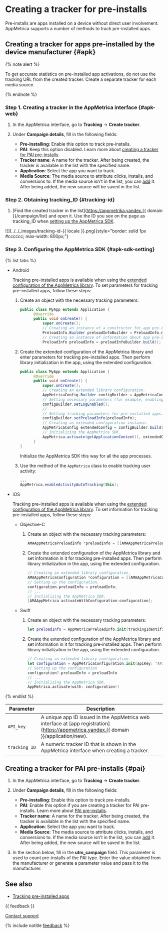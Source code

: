 # Creating a tracker for pre-installs

Pre-installs are apps installed on a device without direct user involvement. AppMetrica supports a number of methods to track pre-installed apps.

## Creating a tracker for apps pre-installed by the device manufacturer {#apk}

{% note alert %}

To get accurate statistics on pre-installed app activations, do not use the tracking URL from the created tracker. Create a separate tracker for each media source.

{% endnote %}

### Step 1. Creating a tracker in the AppMetrica interface {#apk-web}

1. In the AppMetrica interface, go to **Tracking** → **Create tracker**.

2. Under **Campaign details**, fill in the following fields:

   - **Pre-installing**: Enable this option to track pre-installs.
   - **PAI**: Keep this option disabled. Learn more about [creating a tracker for PAI pre-installs](#pai).
   - **Tracker name**: A name for the tracker. After being created, the tracker is available in the list with the specified name.
   - **Application**: Select the app you want to track.
   - **Media Source**: The media source to attribute clicks, installs, and conversions to.
      If the media source isn't in the list, you can [add](add-partner.md) it. After being added, the new source will be saved in the list.

### Step 2. Obtaining tracking_ID {#tracking-id}

1. [Find the created tracker in the list](https://appmetrika.yandex.{{ domain }}/campaign/list) and open it. Use the ID you see on the page as tracking_ID when [setting up the AppMetrica SDK](#apk-sdk-setting).

![](../../_images/tracking-id-{{ locale }}.png){style="border: solid 1px #cccccc; max-width: 800px;"}

### Step 3. Configuring the AppMetrica SDK {#apk-sdk-setting}

{% list tabs %}

- Android

   Tracking pre-installed apps is available when using the [extended configuration of the AppMetrica library](../sdk/android/analytics/android-operations.md). To set parameters for tracking pre-installed apps, follow these steps:

   1. Create an object with the necessary tracking parameters:

      ```java translate=no
      public class MyApp extends Application {
            @Override
            public void onCreate() {
                super.onCreate();
                // Creating an instance of a constructor for app pre-installation information.
                PreloadInfo.Builder preloadInfoBuilder = PreloadInfo.newBuilder(tracking_ID);
                // Creating an instance of information about app pre-installation.
                PreloadInfo preloadInfo = preloadInfoBuilder.build();
      ```

   2. Create the extended configuration of the AppMetrica library and enter parameters for tracking pre-installed apps. Then perform library initialization in the app, using the extended configuration.

      ```java translate=no
      public class MyApp extends Application {
            @Override
            public void onCreate() {
                super.onCreate();
                // Creating an extended library configuration.
                AppMetricaConfig.Builder configBuilder = AppMetricaConfig.newConfigBuilder(API_key);
                // Setting necessary parameters (for example, enabling logging).
                configBuilder.setLogEnabled();
                // ...
                // Setting tracking parameters for pre-installed apps.
                configBuilder.setPreloadInfo(preloadInfo);
                // Creating an extended configuration instance.
                AppMetricaConfig extendedConfig = configBuilder.build();
                // Initializing the AppMetrica SDK.
                AppMetrica.activate(getApplicationContext(), extendedConfig);
            }
      }
      ```

      Initialize the AppMetrica SDK this way for all the app processes.

   3. Use the method of the `AppMetrica` class to enable tracking user activity:

      ```java translate=no
      ...
      AppMetrica.enableActivityAutoTracking(this);
      ```

- iOS

   Tracking pre-installed apps is available when using the [extended configuration of the AppMetrica library](../sdk/ios/analytics/ios-operations.md). To set information for tracking pre-installed apps, follow these steps:

   - Objective-C

      1. Create an object with the necessary tracking parameters:

         ```objectivec translate=no
         AMAAppMetricaPreloadInfo *preloadInfo = [[AMAAppMetricaPreloadInfo alloc] initWithTrackingIdentifier:@"tracking_ID"];
         ```

      2. Create the extended configuration of the AppMetrica library and set information in it for tracking pre-installed apps. Then perform library initialization in the app, using the extended configuration.

         ```objectivec translate=no
         // Creating an extended library configuration.
         AMAAppMetricaConfiguration *configuration = [[AMAAppMetricaConfiguration alloc] initWithApiKey:@"API_key"];
         // Setting up the configuration.
         configuration.preloadInfo = preloadInfo;
         // ...
         // Initializing the AppMetrica SDK.
         [AMAAppMetrica activateWithConfiguration:configuration];

         ```

   - Swift

      1. Create an object with the necessary tracking parameters:

         ```swift translate=no
         let preloadInfo = AppMetricaPreloadInfo.init(trackingIdentifier: "tracking_ID")
         ```

      2. Create the extended configuration of the AppMetrica library and set information in it for tracking pre-installed apps. Then perform library initialization in the app, using the extended configuration.

         ```swift translate=no
         // Creating an extended library configuration.
         let configuration = AppMetricaConfiguration.init(apiKey: "API key")
         // Setting up the configuration
         configuration?.preloadInfo = preloadInfo
         // ...
         // Initializing the AppMetrica SDK.
         AppMetrica.activate(with: configuration!)
         ```

{% endlist %}

| Parameter | Description |
| -------- | -------- |
| `API_key` | A unique app ID issued in the AppMetrica web interface at [app registration](https://appmetrica.yandex.{{ domain }}/application/new). |
| `tracking_ID` | A numeric tracker ID that is shown in the AppMetrica interface when creating a tracker. |

## Creating a tracker for PAI pre-installs {#pai}

1. In the AppMetrica interface, go to **Tracking** → **Create tracker**.

2. Under **Campaign details**, fill in the following fields:

   - **Pre-installing**: Enable this option to track pre-installs.
   - **PAI**: Enable this option if you are creating a tracker for PAI pre-installs. Learn more about [PAI pre-installs](preinstalled-app-attr.md#pai).
   - **Tracker name**: A name for the tracker. After being created, the tracker is available in the list with the specified name.
   - **Application**: Select the app you want to track.
   - **Media Source**: The media source to attribute clicks, installs, and conversions to.
      If the media source isn't in the list, you can [add](add-partner.md) it. After being added, the new source will be saved in the list.

3. In the section below, fill in the **utm_campaign** field. This parameter is used to count pre-installs of the PAI type. Enter the value obtained from the manufacturer or generate a parameter value and pass it to the manufacturer.

## See also

- [Tracking pre-installed apps](preinstalled-app-attr.md)

{{ feedback }}

<a href="../troubleshooting/feedback-new.html">
  <span class="button">Contact support</span>
</a>

{% include notitle [feedback](../_includes/feedback-button.md) %}
